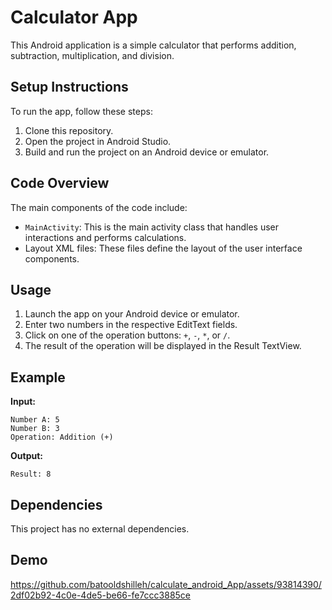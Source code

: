 # Calculator App

This Android application is a simple calculator that performs addition, subtraction, multiplication, and division.

## Setup Instructions

To run the app, follow these steps:

1. Clone this repository.
2. Open the project in Android Studio.
3. Build and run the project on an Android device or emulator.

## Code Overview

The main components of the code include:

- `MainActivity`: This is the main activity class that handles user interactions and performs calculations.
- Layout XML files: These files define the layout of the user interface components.

## Usage

1. Launch the app on your Android device or emulator.
2. Enter two numbers in the respective EditText fields.
3. Click on one of the operation buttons: `+`, `-`, `*`, or `/`.
4. The result of the operation will be displayed in the Result TextView.

## Example

**Input:**
```
Number A: 5
Number B: 3
Operation: Addition (+)
```

**Output:**
```
Result: 8
```

## Dependencies

This project has no external dependencies.

## Demo 


https://github.com/batooldshilleh/calculate_android_App/assets/93814390/2df02b92-4c0e-4de5-be66-fe7ccc3885ce


